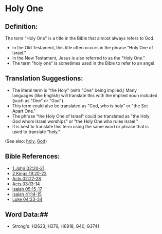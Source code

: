 # Holy One #

## Definition: ##

The term "Holy One" is a title in the Bible that almost always refers to God.

* In the Old Testament, this title often occurs in the phrase "Holy One of Israel."
* In the New Testament, Jesus is also referred to as the "Holy One."
* The term "holy one" is sometimes used in the Bible to refer to an angel.

## Translation Suggestions: ##

* The literal term is "the Holy" (with "One" being implied.) Many languages (like English) will translate this with the implied noun included (such as "One" or "God").
* This term could also be translated as "God, who is holy" or "the Set Apart One."
* The phrase "the Holy One of Israel" could be translated as "the Holy God whom Israel worships" or "the Holy One who rules Israel."
* It is best to translate this term using the same word or phrase that is used to translate "holy."

(See also: [holy](../kt/holy.md), [God](../kt/god.md))

## Bible References: ##

* [1 John 02:20-21](rc://en/tn/help/1jn/02/20)
* [2 Kings 19:20-22](rc://en/tn/help/2ki/19/20)
* [Acts 02:27-28](rc://en/tn/help/act/02/27)
* [Acts 03:13-14](rc://en/tn/help/act/03/13)
* [Isaiah 05:15-17](rc://en/tn/help/isa/05/15)
* [Isaiah 41:14-15](rc://en/tn/help/isa/41/14)
* [Luke 04:33-34](rc://en/tn/help/luk/04/33)

## Word Data:##

* Strong's: H2623, H376, H6918, G40, G3741

